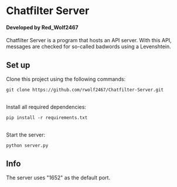 # Chatfilter Server
#### Developed by Red_Wolf2467

Chatfilter Server is a program that hosts an API server. With this API, messages are checked for so-called badwords using a Levenshtein. 


## Set up
Clone this project using the following commands:
```
git clone https://github.com/rwolf2467/Chatfilter-Server.git
```
<br>
Install all required dependencies:

```pip
pip install -r requirements.txt
```

<br>
Start the server:

```
python server.py
```

## Info
The server uses "1652" as the default port.

